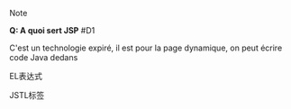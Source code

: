 
> [!note] 
> **Q: A quoi sert JSP** #D1 
> 
> C'est un technologie expiré, il est pour la page dynamique, on peut écrire code Java dedans 

EL表达式

JSTL标签
